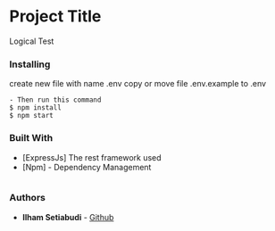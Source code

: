 # Project Title

Logical Test

### Installing

create new file with name .env
copy or move file .env.example to .env
```
- Then run this command
$ npm install
$ npm start
```

### Built With

* [ExpressJs] The rest framework used
* [Npm] - Dependency Management

```

```

### Authors

* **Ilham Setiabudi** - [Github](https://github.com/ilhamsetiabudi)
